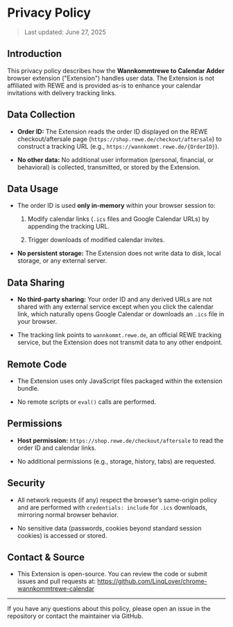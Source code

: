 # Privacy Policy

> Last updated: June 27, 2025

## Introduction

This privacy policy describes how the **Wannkommtrewe to Calendar Adder** browser extension ("Extension") handles user data. The Extension is not affiliated with REWE and is provided as-is to enhance your calendar invitations with delivery tracking links.

## Data Collection

- **Order ID:** The Extension reads the order ID displayed on the REWE checkout/aftersale page (`https://shop.rewe.de/checkout/aftersale`) to construct a tracking URL (e.g., `https://wannkommt.rewe.de/{OrderID}`).

- **No other data:** No additional user information (personal, financial, or behavioral) is collected, transmitted, or stored by the Extension.

## Data Usage

- The order ID is used **only in-memory** within your browser session to:

  1. Modify calendar links (`.ics` files and Google Calendar URLs) by appending the tracking URL.

  2. Trigger downloads of modified calendar invites.

- **No persistent storage:** The Extension does not write data to disk, local storage, or any external server.

## Data Sharing

- **No third-party sharing:** Your order ID and any derived URLs are not shared with any external service except when you click the calendar link, which naturally opens Google Calendar or downloads an `.ics` file in your browser.

- The tracking link points to `wannkommt.rewe.de`, an official REWE tracking service, but the Extension does not transmit data to any other endpoint.

## Remote Code

- The Extension uses only JavaScript files packaged within the extension bundle.

- No remote scripts or `eval()` calls are performed.

## Permissions

- **Host permission:** `https://shop.rewe.de/checkout/aftersale` to read the order ID and calendar links.

- No additional permissions (e.g., storage, history, tabs) are requested.

## Security

- All network requests (if any) respect the browser’s same-origin policy and are performed with `credentials: include` for `.ics` downloads, mirroring normal browser behavior.

- No sensitive data (passwords, cookies beyond standard session cookies) is accessed or stored.

## Contact & Source

- This Extension is open-source. You can review the code or submit issues and pull requests at:
https://github.com/LinqLover/chrome-wannkommtrewe-calendar

---

If you have any questions about this policy, please open an issue in the repository or contact the maintainer via GitHub.
